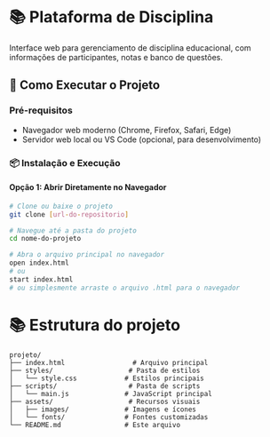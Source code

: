 # 📚 Plataforma de Disciplina

Interface web para gerenciamento de disciplina educacional, com informações de participantes, notas e banco de questões.

## 🚀 Como Executar o Projeto

### Pré-requisitos
- Navegador web moderno (Chrome, Firefox, Safari, Edge)
- Servidor web local ou VS Code (opcional, para desenvolvimento)

### 📦 Instalação e Execução

#### Opção 1: Abrir Diretamente no Navegador
```bash
# Clone ou baixe o projeto
git clone [url-do-repositorio]

# Navegue até a pasta do projeto
cd nome-do-projeto

# Abra o arquivo principal no navegador
open index.html
# ou
start index.html
# ou simplesmente arraste o arquivo .html para o navegador
```
# 📚 Estrutura do projeto
```
projeto/
├── index.html                 # Arquivo principal
├── styles/                   # Pasta de estilos
│   └── style.css            # Estilos principais
├── scripts/                  # Pasta de scripts
│   └── main.js              # JavaScript principal
├── assets/                   # Recursos visuais
│   ├── images/              # Imagens e ícones
│   └── fonts/               # Fontes customizadas
└── README.md                # Este arquivo
```
